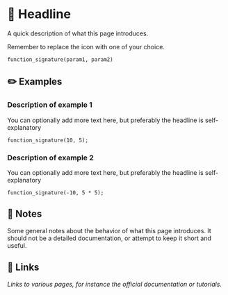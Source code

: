 # 🎅 Headline

A quick description of what this page introduces.

Remember to replace the icon with one of your choice.

````mysql
function_signature(param1, param2)
````

## ✏️ Examples
### Description of example 1
You can optionally add more text here, but preferably the headline is self-explanatory
````mysql
function_signature(10, 5);
````

### Description of example 2
You can optionally add more text here, but preferably the headline is self-explanatory
````mysql
function_signature(-10, 5 * 5);
````

## 📜 Notes
Some general notes about the behavior of what this page introduces.
It should not be a detailed documentation, or attempt to keep it short and useful.

## 📌 Links
_Links to various pages, for instance the official documentation or tutorials._
